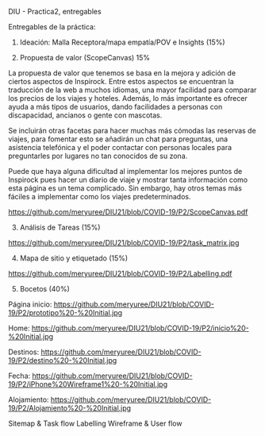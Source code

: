 DIU - Practica2, entregables

Entregables de la práctica:
1. Ideación: Malla Receptora/mapa empatía/POV e Insights (15%)



2. Propuesta de valor (ScopeCanvas) 15%

La propuesta de valor que tenemos se basa en la mejora y adición de ciertos aspectos de Inspirock. Entre estos aspectos se encuentran la traducción de la web a muchos idiomas, una mayor facilidad para comparar los precios de los viajes y hoteles. Además, lo más importante es ofrecer ayuda a más tipos de usuarios, dando facilidades a personas con discapacidad, ancianos o gente con mascotas.

Se incluirán otras facetas para hacer muchas más cómodas las reservas de viajes, para fomentar esto se añadirán un chat para preguntas, una asistencia telefónica y el poder contactar con personas locales para preguntarles por lugares no tan conocidos de su zona.

Puede que haya alguna dificultad al implementar los mejores puntos de Inspirock pues hacer un diario de viaje y mostrar tanta información como esta página es un tema complicado. Sin embargo, hay otros temas más fáciles a implementar como los viajes predeterminados.

https://github.com/meryuree/DIU21/blob/COVID-19/P2/ScopeCanvas.pdf

3. Análisis de Tareas (15%)

https://github.com/meryuree/DIU21/blob/COVID-19/P2/task_matrix.jpg

4. Mapa de sitio y etiquetado (15%)

https://github.com/meryuree/DIU21/blob/COVID-19/P2/Labelling.pdf

5. Bocetos (40%)

Página inicio: https://github.com/meryuree/DIU21/blob/COVID-19/P2/prototipo%20-%20Initial.jpg

Home: https://github.com/meryuree/DIU21/blob/COVID-19/P2/inicio%20-%20Initial.jpg

Destinos: https://github.com/meryuree/DIU21/blob/COVID-19/P2/destino%20-%20Initial.jpg

Fecha: https://github.com/meryuree/DIU21/blob/COVID-19/P2/iPhone%20Wireframe1%20-%20Initial.jpg

Alojamiento: https://github.com/meryuree/DIU21/blob/COVID-19/P2/Alojamiento%20-%20Initial.jpg


Sitemap & Task flow 
Labelling 
Wireframe & User flow 
